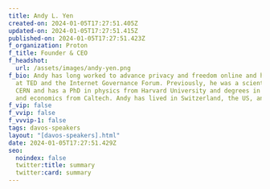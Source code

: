 ```yaml
---
title: Andy L. Yen
created-on: 2024-01-05T17:27:51.405Z
updated-on: 2024-01-05T17:27:51.415Z
published-on: 2024-01-05T17:27:51.423Z
f_organization: Proton
f_title: Founder & CEO
f_headshot:
  url: /assets/images/andy-yen.png
f_bio: Andy has long worked to advance privacy and freedom online and has spoken
  at TED and the Internet Governance Forum. Previously, he was a scientist at
  CERN and has a PhD in physics from Harvard University and degrees in physics
  and economics from Caltech. Andy has lived in Switzerland, the US, and Taiwan
f_vip: false
f_vvip: false
f_vvvip-1: false
tags: davos-speakers
layout: "[davos-speakers].html"
date: 2024-01-05T17:27:51.429Z
seo:
  noindex: false
  twitter:title: summary
  twitter:card: summary
---
```

